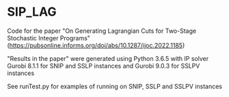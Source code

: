 # SIP_LAG
Code for the paper "On Generating Lagrangian Cuts for Two-Stage Stochastic Integer Programs" (https://pubsonline.informs.org/doi/abs/10.1287/ijoc.2022.1185)

"Results in the paper" were generated using Python 3.6.5 with IP solver Gurobi 8.1.1 for SNIP and SSLP instances and Gurobi 9.0.3 for SSLPV instances

See runTest.py for examples of running on SNIP, SSLP and SSLPV instances
